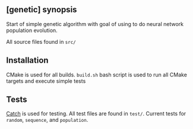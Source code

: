 ## [genetic] synopsis

Start of simple genetic algorithm with goal of using to do neural network population evolution.

All source files found in `src/`

## Installation

CMake is used for all builds. `build.sh` bash script is used to run all CMake targets and execute simple tests

## Tests

[Catch](https://github.com/philsquared/Catch) is used for testing. All test files are found in `test/`. Current tests for `random`, `sequence`, and `population`.